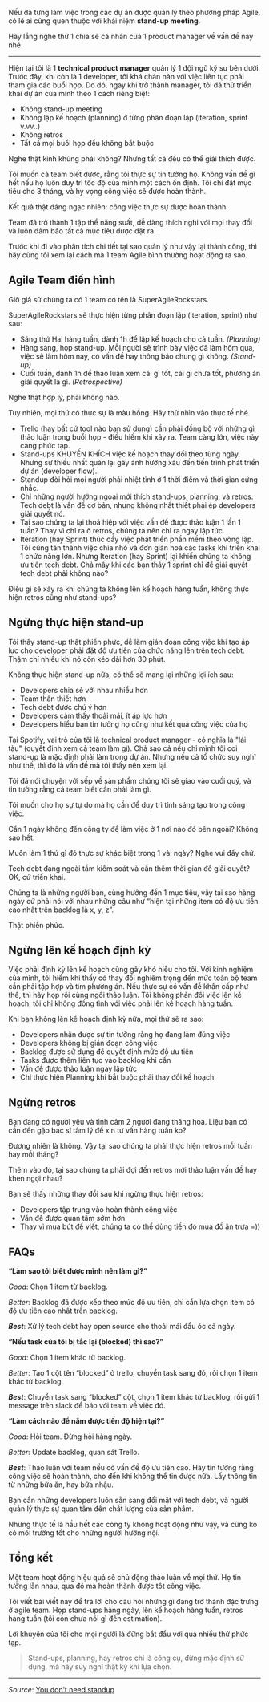 Nếu đã từng làm việc trong các dự án được quản lý theo phương pháp Agile, có lẽ ai cũng quen thuộc với khái niệm __stand-up meeting__.

Hãy lắng nghe thử 1 chia sẻ cá nhân của 1 product manager về vấn đề này nhé.

---

Hiện tại tôi là 1 __technical product manager__ quản lý 1 đội ngũ kỹ sư bên dưới. Trước đây, khi còn là 1 developer, tôi khá chán nản với việc liên tục phải tham gia các buổi họp. Do đó, ngay khi trở thành manager, tôi đã thử triển khai dự án của mình theo 1 cách riêng biệt: 

* Không stand-up meeting
* Không lập kế hoạch (planning) ở từng phân đoạn lặp (iteration, sprint v.vv..)
* Không retros
* Tất cả mọi buổi họp đều không bắt buộc

Nghe thật kinh khủng phải không? Nhưng tất cả đều có thể giải thích được.

Tôi muốn cả team biết được, rằng tôi thực sự tin tưởng họ. Không vấn đề gì hết nếu họ luôn duy trì tốc độ của mình một cách ổn định. Tôi chỉ đặt mục tiêu cho 3 tháng, và hy vọng công việc sẽ được hoàn thành.

Kết quả thật đáng ngạc nhiên: công việc thực sự được hoàn thành. 

Team đã trở thành 1 tập thể năng suất, dễ dàng thích nghi với mọi thay đổi và luôn đảm bảo tất cả mục tiêu được đặt ra. 

Trước khi đi vào phân tích chi tiết tại sao quản lý như vậy lại thành công, thì hãy cùng tôi xem lại cách mà 1 team Agile bình thường hoạt động ra sao.

## Agile Team điển hình

Giờ giả sử chúng ta có 1 team có tên là SuperAgileRockstars.

SuperAgileRockstars sẽ thực hiện từng phân đoạn lặp (iteration, sprint) như sau:

* Sáng thứ Hai hàng tuần, dành 1h để lập kế hoạch cho cả tuần. _(Planning)_
* Hàng sáng, họp stand-up. Mỗi người sẽ trình bày việc đã làm hôm qua, việc sẽ làm hôm nay, có vấn đề hay thông báo chung gì không. _(Stand-up)_
* Cuối tuần, dành 1h để thảo luận xem cái gì tốt, cái gì chưa tốt, phương án giải quyết là gì. _(Retrospective)_

Nghe thật hợp lý, phải không nào.

Tuy nhiên, mọi thứ có thực sự là màu hồng. Hãy thử nhìn vào thực tế nhé.

* Trello (hay bất cứ tool nào bạn sử dụng) cần phải đồng bộ với những gì thảo luận trong buổi họp - điều hiếm khi xảy ra. Team càng lớn, việc này càng phức tạp. 
* Stand-ups KHUYẾN KHÍCH việc kế hoạch thay đổi theo từng ngày. Nhưng sự thiếu nhất quán lại gây ảnh hưởng xấu đến tiến trình phát triển dự án (developer flow).
* Standup đòi hỏi mọi người phải nhiệt tình ở 1 thời điểm và thời gian cứng nhắc.
* Chỉ những người hướng ngoại mới thích stand-ups, planning, và retros. Tech debt là vấn đề cơ bản, nhưng không nhất thiết phải ép developers giải quyết nó. 
* Tại sao chúng ta lại thoả hiệp với việc vấn đề được thảo luận 1 lần 1 tuần? Thay vì chỉ ra ở retros, chúng ta nên chỉ ra ngay lập tức.
* Iteration (hay Sprint) thúc đẩy việc phát triển phần mềm theo vòng lặp. Tôi cũng tán thành việc chia nhỏ và đơn giản hoá các tasks khi triển khai 1 chức năng lớn. Nhưng Iteration (hay Sprint) lại khiến chúng ta không ưu tiên tech debt. Chả mấy khi các bạn thấy 1 sprint chỉ để giải quyết tech debt phải không nào?

Điều gì sẽ xảy ra khi chúng ta không lên kế hoạch hàng tuần, không thực hiện retros cũng như stand-ups?

## Ngừng thực hiện stand-up

Tôi thấy stand-up thật phiền phức, dễ làm gián đoạn công việc khi tạo áp lực cho developer phải đặt độ ưu tiên của chức năng lên trên tech debt. Thậm chí nhiều khi nó còn kéo dài hơn 30 phút.

Không thực hiện stand-up nữa, có thể sẽ mang lại những lợi ích sau:

* Developers chia sẻ với nhau nhiều hơn
* Team thân thiết hơn
* Tech debt được chú ý hơn
* Developers cảm thấy thoải mái, ít áp lực hơn
* Developers hiểu bạn tin tưởng họ cũng như kết quả công việc của họ

Tại Spotify, vai trò của tôi là technical product manager - có nghĩa là "lái tàu" (quyết định xem cả team làm gì). Chả sao cả nếu chỉ mình tôi coi stand-up là mặc định phải làm trong dự án. Nhưng nếu cả tổ chức suy nghĩ như thế, thì đó là vấn đề mà tôi thấy nên xem lại.

Tôi đã nói chuyện với sếp về sản phẩm chúng tôi sẽ giao vào cuối quý, và tin tưởng rằng cả team biết cần phải làm gì.

Tôi muốn cho họ sự tự do mà họ cần để duy trì tính sáng tạo trong công việc.

Cần 1 ngày không đến công ty để làm việc ở 1 nơi nào đó bên ngoài? Không sao hết.

Muốn làm 1 thứ gì đó thực sự khác biệt trong 1 vài ngày? Nghe vui đấy chứ.

Tech debt đang ngoài tầm kiểm soát và cần thêm thời gian để giải quyết? OK, cứ triển khai.

Chúng ta là những người bạn, cùng hướng đến 1 mục tiêu, vậy tại sao hàng ngày cứ phải nói với nhau những câu như “hiện tại những item có độ ưu tiên cao nhất trên backlog là x, y, z”.

Thật phiền phức.

## Ngừng lên kế hoạch định kỳ

Việc phải định kỳ lên kế hoạch cũng gây khó hiểu cho tôi. Với kinh nghiệm của mình, tôi hiếm khi thấy có thay đổi nghiêm trọng đến mức toàn bộ team cần phải tập hợp và tìm phương án. Nếu thực sự có vấn đề khẩn cấp như thế, thì hãy họp rồi cùng ngồi thảo luận. Tôi không phản đối việc lên kế hoạch, tôi chỉ không đồng tình với việc phải lên kế hoạch hàng tuần.

Khi bạn không lên kế hoạch định kỳ nữa, mọi thứ sẽ ra sao:

* Developers nhận được sự tin tưởng rằng họ đang làm đúng việc
* Developers không bị gián đoạn công việc
* Backlog được sử dụng để quyết định mức độ ưu tiên
* Tasks được thêm liên tục vào backlog khi cần
* Vấn đề được thảo luận ngay lập tức
* Chỉ thực hiện Planning khi bắt buộc phải thay đổi kế hoạch.

## Ngừng retros

Bạn đang có người yêu và tình cảm 2 người đang thăng hoa. Liệu bạn có cần đến gặp bác sĩ tâm lý để xin tư vấn hàng tuần ko?

Đương nhiên là không. Vậy tại sao chúng ta phải thực hiện retros mỗi tuần hay mỗi tháng?

Thêm vào đó, tại sao chúng ta phải đợi đến retros mới thảo luận vấn đề hay khen ngợi nhau?

Bạn sẽ thấy những thay đổi sau khi ngừng thực hiện retros:

* Developers tập trung vào hoàn thành công việc
* Vấn đề được quan tâm sớm hơn
* Thay vì mua bút để viết, chúng ta có thể dùng tiền đó mua đồ ăn trưa =))

## FAQs

__“Làm sao tôi biết được mình nên làm gì?”__

_Good_: Chọn 1 item từ backlog.

_Better_: Backlog đã được xếp theo mức độ ưu tiên, chỉ cần lựa chọn item có độ ưu tiên cao nhất trên backlog.

_**Best**_: Xử lý tech debt hay open source cho thoải mái đầu óc cả ngày.

__“Nếu task của tôi bị tắc lại (blocked) thì sao?”__

_Good_: Chọn 1 item khác từ backlog.

_Better_: Tạo 1 cột tên “blocked” ở trello, chuyển task sang đó, rồi chọn 1 item khác từ backlog.

_**Best**_: Chuyển task sang “blocked” cột, chọn 1 item khác từ backlog, rồi gửi 1 message trên slack để báo với team về việc đó.

__“Làm cách nào để nắm được tiến độ hiện tại?”__

_Good_: Hỏi team. Đừng hỏi hàng ngày.

_Better_: Update backlog, quan sát Trello.

_**Best**_: Thảo luận với team nếu có vấn đề độ ưu tiên cao. Hãy tin tưởng rằng công việc sẽ hoàn thành, cho đến khi không thể tin được nữa. Lấy thông tin từ những bữa ăn, hay bữa nhậu.

Bạn cần những developers luôn sẵn sàng đối mặt với tech debt, và người quản lý thực sự quan tâm đến chất lượng của sản phẩm.

Nhưng thực tế là hầu hết các công ty không hoạt động như vậy, và cũng ko có môi trường tốt cho những người hướng nội.

## Tổng kết

Một team hoạt động hiệu quả sẽ chủ động thảo luận về mọi thứ. Họ tin tưởng lẫn nhau, qua đó mà hoàn thành được tốt công việc.

Tôi viết bài viết này để trả lời cho câu hỏi những gì đang trở thành đặc trưng ở agile team. Họp stand-ups hàng ngày, lên kế hoạch hàng tuần, retros hàng tuần (tôi còn chưa nói gì đến estimation).

Lời khuyên của tôi cho mọi người là đừng bắt đầu với quá nhiều thứ phức tạp.

> Stand-ups, planning, hay retros chỉ là công cụ, đừng mặc định sử dụng, mà hãy suy nghĩ thật kỹ khi lựa chọn.

---

*Source*: [You don’t need standup](https://medium.com/@jsonpify/you-dont-need-standup-9a74782517c1)